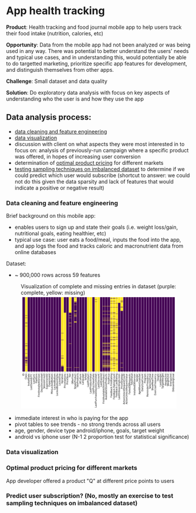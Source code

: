 # App health tracking

**Product**: Health tracking and food journal mobile app to help users track their food intake (nutrition, calories, etc)

**Opportunity**: Data from the mobile app had not been analyzed or was being used in any way. There was potential to better understand the users' needs and typical use cases, and in understanding this, would potentially be able to do targetted marketing, prioritize specific app features for development, and distinguish themselves from other apps.

**Challenge**: Small dataset and data quality

**Solution**: Do exploratory data analysis with focus on key aspects of understanding who the user is and how they use the app 

## Data analysis process:
- [data cleaning and feature engineering](#data-clean-feature-eng)
- [data visualization](#data-viz)
- discussion with client on what aspects they were most interested in to focus on: analysis of previously-run campaign where a specific product was offered, in hopes of increasing user conversion
- determination of [optimal product pricing](#opt-price) for different markets
- [testing sampling techniques on imbalanced dataset](#test-techniques) to determine if we could predict which user would subscribe (shortcut to answer: we could not do this given the data sparsity and lack of features that would indicate a positive or negative result)


### <a name="data-clean-feature-eng"></a>Data cleaning and feature engineering

Brief background on this mobile app:
- enables users to sign up and state their goals (i.e. weight loss/gain, nutritional goals, eating healthier, etc)
- typical use case: user eats a food/meal, inputs the food into the app, and app logs the food and tracks caloric and macronutrient data from online databases

Dataset:
- ~ 900,000 rows across 59 features

<figure>
  <figcaption>Visualization of complete and missing entries in dataset (purple: complete, yellow: missing)</figcaption>
  <img src='Images/dataset_viz.png'>
</figure>

- immediate interest in who is paying for the app
- pivot tables to see trends - no strong trends across all users
- age, gender, device type android/iphone, goals, target weight
- android vs iphone user (N-1 2 proportion test for statistical significance)

### <a name="data-viz"></a>Data visualization

### <a name="opt-price"></a>Optimal product pricing for different markets

App developer offered a product "Q" at different price points to users

### <a name="test-techniques"></a>Predict user subscription? (No, mostly an exercise to test sampling techniques on imbalanced dataset)